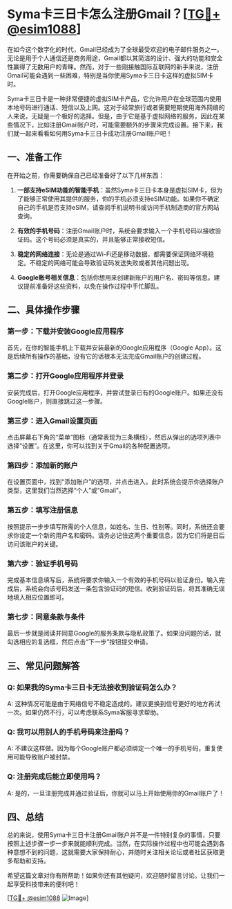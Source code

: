 # Syma卡三日卡怎么注册Gmail？[[TG💪+ @esim1088](https://t.me/s/esim1088)]

在如今这个数字化的时代，Gmail已经成为了全球最受欢迎的电子邮件服务之一。无论是用于个人通信还是商务用途，Gmail都以其简洁的设计、强大的功能和安全性赢得了无数用户的青睐。然而，对于一些刚接触国际互联网的新手来说，注册Gmail可能会遇到一些困难，特别是当你使用Syma卡三日卡这样的虚拟SIM卡时。

Syma卡三日卡是一种非常便捷的虚拟SIM卡产品，它允许用户在全球范围内使用本地号码进行通话、短信以及上网。这对于经常旅行或者需要短期使用海外网络的人来说，无疑是一个极好的选择。但是，由于它是基于虚拟网络的服务，因此在某些情况下，比如注册Gmail账户时，可能需要额外的步骤来完成设置。接下来，我们就一起来看看如何用Syma卡三日卡成功注册Gmail账户吧！

## 一、准备工作

在开始之前，你需要确保自己已经准备好了以下几样东西：

1. **一部支持eSIM功能的智能手机**：虽然Syma卡三日卡本身是虚拟SIM卡，但为了能够正常使用其提供的服务，你的手机必须支持eSIM功能。如果你不确定自己的手机是否支持eSIM，请查阅手机说明书或访问手机制造商的官方网站查询。
   
2. **有效的手机号码**：注册Gmail账户时，系统会要求输入一个手机号码以接收验证码。这个号码必须是真实的，并且能够正常接收短信。

3. **稳定的网络连接**：无论是通过Wi-Fi还是移动数据，都需要保证网络环境稳定。不稳定的网络可能会导致验证码发送失败或者其他问题出现。

4. **Google账号相关信息**：包括你想用来创建新账户的用户名、密码等信息。建议提前准备好这些资料，以免在操作过程中手忙脚乱。

## 二、具体操作步骤

### 第一步：下载并安装Google应用程序

首先，在你的智能手机上下载并安装最新的Google应用程序（Google App）。这是后续所有操作的基础，没有它的话根本无法完成Gmail账户的创建过程。

### 第二步：打开Google应用程序并登录

安装完成后，打开Google应用程序，并尝试登录已有的Google账户。如果还没有Google账户，则直接跳过这一步骤。

### 第三步：进入Gmail设置页面

点击屏幕右下角的“菜单”图标（通常表现为三条横线），然后从弹出的选项列表中选择“设置”。在这里，你可以找到关于Gmail的各种配置选项。

### 第四步：添加新的账户

在设置页面中，找到“添加账户”的选项，并点击进入。此时系统会提示你选择账户类型，这里我们当然选择“个人”或“Gmail”。

### 第五步：填写注册信息

按照提示一步步填写所需的个人信息，如姓名、生日、性别等。同时，系统还会要求你设定一个新的用户名和密码。请务必记住这两个重要信息，因为它们将是日后访问该账户的关键。

### 第六步：验证手机号码

完成基本信息填写后，系统将要求你输入一个有效的手机号码以验证身份。输入完成后，系统会向该号码发送一条包含验证码的短信。收到验证码后，将其准确无误地填入相应位置即可。

### 第七步：同意条款与条件

最后一步就是阅读并同意Google的服务条款与隐私政策了。如果没问题的话，就勾选相应的复选框，然后点击“下一步”按钮提交申请。

## 三、常见问题解答

### Q: 如果我的Syma卡三日卡无法接收到验证码怎么办？

A: 这种情况可能是由于网络信号不稳定造成的。建议更换到信号更好的地方再试一次。如果仍然不行，可以考虑联系Syma客服寻求帮助。

### Q: 我可以用别人的手机号码来注册吗？

A: 不建议这样做。因为每个Google账户都必须绑定一个唯一的手机号码，重复使用可能导致账户被封禁。

### Q: 注册完成后能立即使用吗？

A: 是的，一旦注册完成并通过验证后，你就可以马上开始使用你的Gmail账户了！

## 四、总结

总的来说，使用Syma卡三日卡注册Gmail账户并不是一件特别复杂的事情，只要按照上述步骤一步一步来就能顺利完成。当然，在实际操作过程中也可能会遇到各种意想不到的问题，这就需要大家保持耐心，并随时关注相关论坛或者社区获取更多帮助和支持。

希望这篇文章对你有所帮助！如果你还有其他疑问，欢迎随时留言讨论。让我们一起享受科技带来的便利吧！

[[TG💪+ @esim1088](https://t.me/s/esim1088) ![Image](https://i.postimg.cc/4NQfJmqS/Snipaste-2025-05-13-00-14-12.png)]
